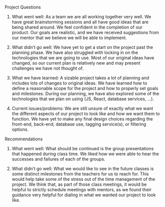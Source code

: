 Project Questions

1. What went well: As a team we are all working together very well. We have great brainstorming sessions and all have good ideas that are being shared around. We feel confident in the completion of our product. Our goals are realistic, and we have received suggestions from our mentor that we believe we will be able to implement.

2. What didn’t go well: We have yet to get a start on the project past the planning phase. We have also struggled with locking in on the technologies that we are going to use. Most of our original ideas have changed, so our current plan is relatively new and may present challenges we have not thought of.

3. What we have learned: A sizable project takes a lot of planning and includes lots of changes to original ideas. We have learned how to define a reasonable scope for the project and how to properly set goals and milestones. During our planning, we have also explored some of the technologies that we plan on using (JS, React, database services, …). 

4. Current issues/problems: We are still unsure of exactly what we want the different aspects of our project to look like and how we want them to function. We have yet to make any final design choices regarding the front-end, back-end, database use, tagging service(s), or filtering options.  


Recommendations

1. What went well: What should be continued is the group presentations that happened during class time. We liked how we were able to hear the successes and failures of each of the groups. 

2. What didn’t go well: What we would like to see in the future classes is some distinct milestones from the teachers for us to reach for. This would help take some of the stress out of the time management of the project. We think that, as part of those class meetings, it would be helpful to strictly schedule meetings with mentors, as we found their guidance very helpful for dialing in what we wanted our project to look like.
